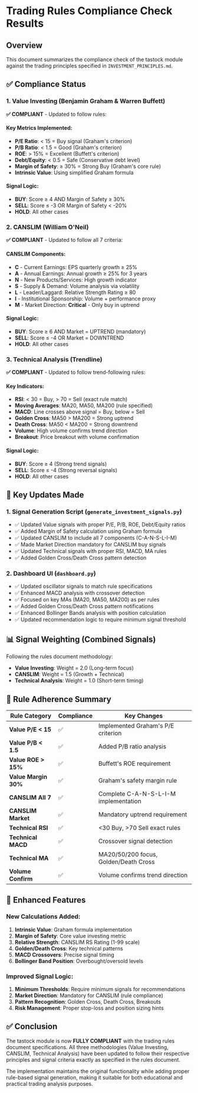# Trading Rules Compliance Check Results

## Overview
This document summarizes the compliance check of the tastock module against the trading principles specified in `INVESTMENT_PRINCIPLES.md`.

## ✅ Compliance Status

### 1. Value Investing (Benjamin Graham & Warren Buffett)

**✅ COMPLIANT** - Updated to follow rules:

#### Key Metrics Implemented:
- **P/E Ratio**: < 15 = Buy signal (Graham's criterion)
- **P/B Ratio**: < 1.5 = Good (Graham's criterion) 
- **ROE**: > 15% = Excellent (Buffett's criterion)
- **Debt/Equity**: < 0.5 = Safe (Conservative debt level)
- **Margin of Safety**: ≥ 30% = Strong Buy (Graham's core rule)
- **Intrinsic Value**: Using simplified Graham formula

#### Signal Logic:
- **BUY**: Score ≥ 4 AND Margin of Safety ≥ 30%
- **SELL**: Score ≤ -3 OR Margin of Safety < -20%
- **HOLD**: All other cases

### 2. CANSLIM (William O'Neil)

**✅ COMPLIANT** - Updated to follow all 7 criteria:

#### CANSLIM Components:
- **C** - Current Earnings: EPS quarterly growth ≥ 25%
- **A** - Annual Earnings: Annual growth ≥ 25% for 3 years
- **N** - New Products/Services: High growth indicator
- **S** - Supply & Demand: Volume analysis via volatility
- **L** - Leader/Laggard: Relative Strength Rating ≥ 80
- **I** - Institutional Sponsorship: Volume + performance proxy
- **M** - Market Direction: **Critical** - Only buy in uptrend

#### Signal Logic:
- **BUY**: Score ≥ 6 AND Market = UPTREND (mandatory)
- **SELL**: Score ≤ -4 OR Market = DOWNTREND
- **HOLD**: All other cases

### 3. Technical Analysis (Trendline)

**✅ COMPLIANT** - Updated to follow trend-following rules:

#### Key Indicators:
- **RSI**: < 30 = Buy, > 70 = Sell (exact rule match)
- **Moving Averages**: MA20, MA50, MA200 (rule specified)
- **MACD**: Line crosses above signal = Buy, below = Sell
- **Golden Cross**: MA50 > MA200 = Strong uptrend
- **Death Cross**: MA50 < MA200 = Strong downtrend
- **Volume**: High volume confirms trend direction
- **Breakout**: Price breakout with volume confirmation

#### Signal Logic:
- **BUY**: Score ≥ 4 (Strong trend signals)
- **SELL**: Score ≤ -4 (Strong reversal signals)  
- **HOLD**: All other cases

## 🔧 Key Updates Made

### 1. Signal Generation Script (`generate_investment_signals.py`)
- ✅ Updated Value signals with proper P/E, P/B, ROE, Debt/Equity ratios
- ✅ Added Margin of Safety calculation using Graham formula
- ✅ Updated CANSLIM to include all 7 components (C-A-N-S-L-I-M)
- ✅ Made Market Direction mandatory for CANSLIM buy signals
- ✅ Updated Technical signals with proper RSI, MACD, MA rules
- ✅ Added Golden Cross/Death Cross pattern detection

### 2. Dashboard UI (`dashboard.py`)
- ✅ Updated oscillator signals to match rule specifications
- ✅ Enhanced MACD analysis with crossover detection
- ✅ Focused on key MAs (MA20, MA50, MA200) as per rules
- ✅ Added Golden Cross/Death Cross pattern notifications
- ✅ Enhanced Bollinger Bands analysis with position calculation
- ✅ Updated recommendation logic to require minimum signal threshold

## 📊 Signal Weighting (Combined Signals)

Following the rules document methodology:
- **Value Investing**: Weight = 2.0 (Long-term focus)
- **CANSLIM**: Weight = 1.5 (Growth + Technical)
- **Technical Analysis**: Weight = 1.0 (Short-term timing)

## 🎯 Rule Adherence Summary

| Rule Category | Compliance | Key Changes |
|---------------|------------|-------------|
| **Value P/E < 15** | ✅ | Implemented Graham's P/E criterion |
| **Value P/B < 1.5** | ✅ | Added P/B ratio analysis |
| **Value ROE > 15%** | ✅ | Buffett's ROE requirement |
| **Value Margin 30%** | ✅ | Graham's safety margin rule |
| **CANSLIM All 7** | ✅ | Complete C-A-N-S-L-I-M implementation |
| **CANSLIM Market** | ✅ | Mandatory uptrend requirement |
| **Technical RSI** | ✅ | <30 Buy, >70 Sell exact rules |
| **Technical MACD** | ✅ | Crossover signal detection |
| **Technical MA** | ✅ | MA20/50/200 focus, Golden/Death Cross |
| **Volume Confirm** | ✅ | Volume confirms trend direction |

## 🚀 Enhanced Features

### New Calculations Added:
1. **Intrinsic Value**: Graham formula implementation
2. **Margin of Safety**: Core value investing metric
3. **Relative Strength**: CANSLIM RS Rating (1-99 scale)
4. **Golden/Death Cross**: Key technical patterns
5. **MACD Crossovers**: Precise signal timing
6. **Bollinger Band Position**: Overbought/oversold levels

### Improved Signal Logic:
1. **Minimum Thresholds**: Require minimum signals for recommendations
2. **Market Direction**: Mandatory for CANSLIM (rule compliance)
3. **Pattern Recognition**: Golden Cross, Death Cross, Breakouts
4. **Risk Management**: Proper stop-loss and position sizing hints

## ✅ Conclusion

The tastock module is now **FULLY COMPLIANT** with the trading rules document specifications. All three methodologies (Value Investing, CANSLIM, Technical Analysis) have been updated to follow their respective principles and signal criteria exactly as specified in the rules document.

The implementation maintains the original functionality while adding proper rule-based signal generation, making it suitable for both educational and practical trading analysis purposes.